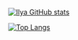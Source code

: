 [![Ilya GitHub stats](https://github-readme-stats.vercel.app/api?username=snatch2win&show_icons=true&theme=gruvbox)](https://github.com/snatch2win26/github-readme-stats)

[![Top Langs](https://github-readme-stats.vercel.app/api/top-langs/?username=snatch2win&layout=default&theme=merko)](https://github.com/snatch2win/github-readme-stats)
<!--
**snatch2win/snatch2win** is a ✨ _special_ ✨ repository because its `README.md` (this file) appears on your GitHub profile.

Here are some ideas to get you started:

- 🔭 I’m currently working on ...
- 🌱 I’m currently learning ...
- 👯 I’m looking to collaborate on ...
- 🤔 I’m looking for help with ...
- 💬 Ask me about ...
- 📫 How to reach me: ...
- 😄 Pronouns: ...
- ⚡ Fun fact: ...
-->
